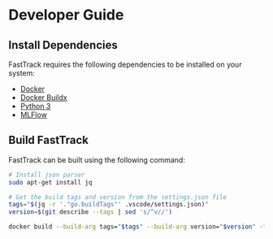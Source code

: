 # Developer Guide

## Install Dependencies

FastTrack requires the following dependencies to be installed on your system:

- [Docker](https://docs.docker.com/get-docker/)
- [Docker Buildx](https://docs.docker.com/buildx/working-with-buildx/)
- [Python 3](https://www.python.org/downloads/)
- [MLFlow](https://mlflow.org/docs/latest/index.html)

## Build FastTrack

FastTrack can be built using the following command:

```bash
# Install json parser
sudo apt-get install jq

# Get the build tags and version from the settings.json file
tags="$(jq -r '."go.buildTags"' .vscode/settings.json)"
version=$(git describe --tags | sed 's/^v//')

docker build --build-arg tags="$tags" --build-arg version="$version" -t fasttrack .
```